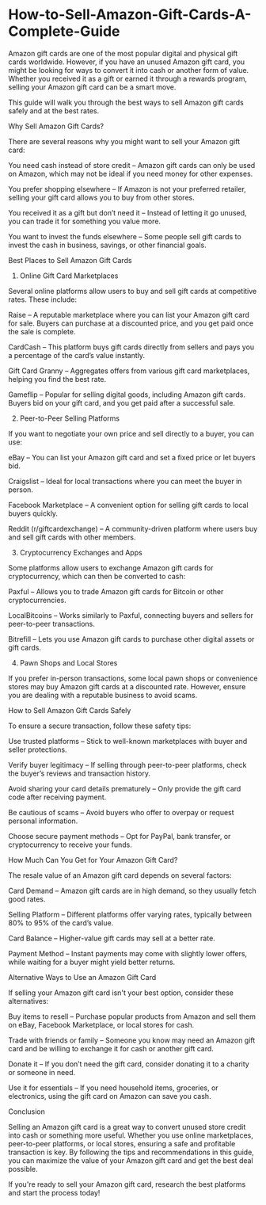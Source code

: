 # How-to-Sell-Amazon-Gift-Cards-A-Complete-Guide

Amazon gift cards are one of the most popular digital and physical gift cards worldwide. However, if you have an unused Amazon gift card, you might be looking for ways to convert it into cash or another form of value. Whether you received it as a gift or earned it through a rewards program, selling your Amazon gift card can be a smart move.

This guide will walk you through the best ways to sell Amazon gift cards safely and at the best rates.

Why Sell Amazon Gift Cards?

There are several reasons why you might want to sell your Amazon gift card:

You need cash instead of store credit – Amazon gift cards can only be used on Amazon, which may not be ideal if you need money for other expenses.

You prefer shopping elsewhere – If Amazon is not your preferred retailer, selling your gift card allows you to buy from other stores.

You received it as a gift but don’t need it – Instead of letting it go unused, you can trade it for something you value more.

You want to invest the funds elsewhere – Some people sell gift cards to invest the cash in business, savings, or other financial goals.

Best Places to Sell Amazon Gift Cards

1. Online Gift Card Marketplaces

Several online platforms allow users to buy and sell gift cards at competitive rates. These include:

Raise – A reputable marketplace where you can list your Amazon gift card for sale. Buyers can purchase at a discounted price, and you get paid once the sale is complete.

CardCash – This platform buys gift cards directly from sellers and pays you a percentage of the card’s value instantly.

Gift Card Granny – Aggregates offers from various gift card marketplaces, helping you find the best rate.

Gameflip – Popular for selling digital goods, including Amazon gift cards. Buyers bid on your gift card, and you get paid after a successful sale.

2. Peer-to-Peer Selling Platforms

If you want to negotiate your own price and sell directly to a buyer, you can use:

eBay – You can list your Amazon gift card and set a fixed price or let buyers bid.

Craigslist – Ideal for local transactions where you can meet the buyer in person.

Facebook Marketplace – A convenient option for selling gift cards to local buyers quickly.

Reddit (r/giftcardexchange) – A community-driven platform where users buy and sell gift cards with other members.

3. Cryptocurrency Exchanges and Apps

Some platforms allow users to exchange Amazon gift cards for cryptocurrency, which can then be converted to cash:

Paxful – Allows you to trade Amazon gift cards for Bitcoin or other cryptocurrencies.

LocalBitcoins – Works similarly to Paxful, connecting buyers and sellers for peer-to-peer transactions.

Bitrefill – Lets you use Amazon gift cards to purchase other digital assets or gift cards.

4. Pawn Shops and Local Stores

If you prefer in-person transactions, some local pawn shops or convenience stores may buy Amazon gift cards at a discounted rate. However, ensure you are dealing with a reputable business to avoid scams.

How to Sell Amazon Gift Cards Safely

To ensure a secure transaction, follow these safety tips:

Use trusted platforms – Stick to well-known marketplaces with buyer and seller protections.

Verify buyer legitimacy – If selling through peer-to-peer platforms, check the buyer’s reviews and transaction history.

Avoid sharing your card details prematurely – Only provide the gift card code after receiving payment.

Be cautious of scams – Avoid buyers who offer to overpay or request personal information.

Choose secure payment methods – Opt for PayPal, bank transfer, or cryptocurrency to receive your funds.

How Much Can You Get for Your Amazon Gift Card?

The resale value of an Amazon gift card depends on several factors:

Card Demand – Amazon gift cards are in high demand, so they usually fetch good rates.

Selling Platform – Different platforms offer varying rates, typically between 80% to 95% of the card’s value.

Card Balance – Higher-value gift cards may sell at a better rate.

Payment Method – Instant payments may come with slightly lower offers, while waiting for a buyer might yield better returns.

Alternative Ways to Use an Amazon Gift Card

If selling your Amazon gift card isn't your best option, consider these alternatives:

Buy items to resell – Purchase popular products from Amazon and sell them on eBay, Facebook Marketplace, or local stores for cash.

Trade with friends or family – Someone you know may need an Amazon gift card and be willing to exchange it for cash or another gift card.

Donate it – If you don’t need the gift card, consider donating it to a charity or someone in need.

Use it for essentials – If you need household items, groceries, or electronics, using the gift card on Amazon can save you cash.

Conclusion

Selling an Amazon gift card is a great way to convert unused store credit into cash or something more useful. Whether you use online marketplaces, peer-to-peer platforms, or local stores, ensuring a safe and profitable transaction is key. By following the tips and recommendations in this guide, you can maximize the value of your Amazon gift card and get the best deal possible.

If you're ready to sell your Amazon gift card, research the best platforms and start the process today!

